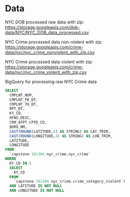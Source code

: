 # Data

NYC DOB processed raw data with zip: https://storage.googleapis.com/dob-data/NYC/NYC_DOB_data_processed.csv

NYC Crime processed data non-violent with zip: https://storage.googleapis.com/crime-data/nyc/nyc_crime_nonviolent_with_zip.csv

NYC Crime processed data violent with zip: https://storage.googleapis.com/crime-data/nyc/nyc_crime_violent_with_zip.csv


BigQuery for processing raw NYC Crime data
```sql
SELECT
  CMPLNT_NUM,
  CMPLNT_FR_DT,
  CMPLNT_TO_DT,
  RPT_DT,
  KY_CD,
  OFNS_DESC,
  CRM_ATPT_CPTD_CD,
  BORO_NM,
  CAST(ROUND(LATITUDE,4) AS STRING) AS LAT_TRIM,
  CAST(ROUND(LONGITUDE,4) AS STRING) AS LON_TRIM,
  LATITUDE,
  LONGITUDE
FROM
  `capstone-181304.nyc_crime.nyc_crime`
WHERE
  KY_CD IN (
  SELECT
    KY_CD
  FROM
    `capstone-181304.nyc_crime.crime_category_violent`)
  AND LATITUDE IS NOT NULL
  AND LONGITUDE IS NOT NULL
```
